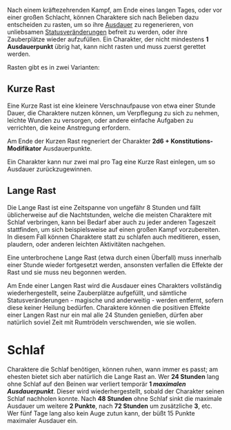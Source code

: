 Nach einem kräftezehrenden Kampf, am Ende eines langen Tages, oder vor einer großen Schlacht, können Charaktere sich nach Belieben dazu entscheiden zu rasten, um so ihre [Ausdauer](https://jaegerstein.github.io/#Ausdauer) zu regenerieren, von unliebsamen [Statusveränderungen](https://jaegerstein.github.io/#Statuseffekte) befreit zu werden, oder ihre Zauberplätze wieder aufzufüllen. Ein Charakter, der nicht mindestens **1 Ausdauerpunkt** übrig hat, kann nicht rasten und muss zuerst gerettet werden.

Rasten gibt es in zwei Varianten:

## Kurze Rast

Eine Kurze Rast ist eine kleinere Verschnaufpause von etwa einer Stunde Dauer, die Charaktere nutzen können, um Verpflegung zu sich zu nehmen, leichte Wunden zu versorgen, oder andere einfache Aufgaben zu verrichten, die keine Anstregung erfordern.

Am Ende der Kurzen Rast regneriert der Charakter **2d6 + Konstitutions-Modifikator** Ausdauerpunkte.

Ein Charakter kann nur zwei mal pro Tag eine Kurze Rast einlegen, um so Ausdauer zurückzugewinnen.

## Lange Rast

Die Lange Rast ist eine Zeitspanne von ungefähr 8 Stunden und fällt üblicherweise auf die Nachtstunden, welche die meisten Charaktere mit Schlaf verbringen, kann bei Bedarf aber auch zu jeder anderen Tageszeit stattfinden, um sich beispielsweise auf einen großen Kampf vorzubereiten. In diesem Fall können Charaktere statt zu schlafen auch meditieren, essen, plaudern, oder anderen leichten Aktivitäten nachgehen.

Eine unterbrochene Lange Rast (etwa durch einen Überfall) muss innerhalb einer Stunde wieder fortgesetzt werden, ansonsten verfallen die Effekte der Rast und sie muss neu begonnen werden.

Am Ende einer Langen Rast wird die Ausdauer eines Charakters vollständig wiederhergestellt, seine Zauberplätze aufgefüllt, und sämtliche Statusveränderungen - magische und anderweitig - werden entfernt, sofern diese keiner Heilung bedürfen. Charaktere können die positiven Effekte einer Langen Rast nur ein mal alle 24 Stunden genießen, dürfen aber natürlich soviel Zeit mit Rumtrödeln verschwenden, wie sie wollen.

# Schlaf

Charaktere die Schlaf benötigen, können ruhen, wann immer es passt; am ehesten bietet sich aber natürlich die Lange Rast an. Wer **24 Stunden** lang ohne Schlaf auf den Beinen war verliert temporär **1 _maximalen Ausdauerpunkt_**. Dieser wird wiederhergestellt, sobald der Charakter seinen Schlaf nachholen konnte. Nach **48 Stunden** ohne Schlaf sinkt die maximale Ausdauer um weitere **2 Punkte**, nach **72 Stunden** um zusätzliche **3**, etc. Wer fünf Tage lang also kein Auge zutun kann, der büßt 15 Punkte maximaler Ausdauer ein.